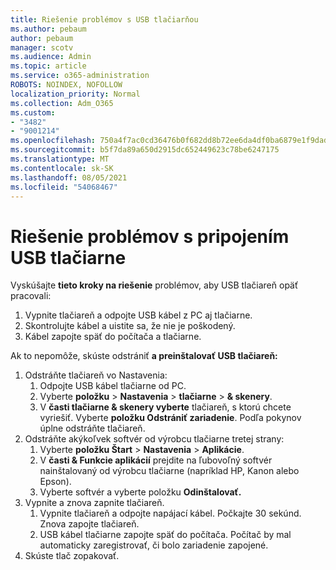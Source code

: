 ```yaml
---
title: Riešenie problémov s USB tlačiarňou
ms.author: pebaum
author: pebaum
manager: scotv
ms.audience: Admin
ms.topic: article
ms.service: o365-administration
ROBOTS: NOINDEX, NOFOLLOW
localization_priority: Normal
ms.collection: Adm_O365
ms.custom:
- "3482"
- "9001214"
ms.openlocfilehash: 750a4f7ac0cd36476b0f682dd8b72ee6da4df0ba6879e1f9dad32dbcea15053e
ms.sourcegitcommit: b5f7da89a650d2915dc652449623c78be6247175
ms.translationtype: MT
ms.contentlocale: sk-SK
ms.lasthandoff: 08/05/2021
ms.locfileid: "54068467"
---
```

# <a name="fix-usb-printer-connection-issues"></a>Riešenie problémov s pripojením USB tlačiarne

Vyskúšajte **tieto kroky na riešenie** problémov, aby USB tlačiareň opäť pracovali:

1. Vypnite tlačiareň a odpojte USB kábel z PC aj tlačiarne.
2. Skontrolujte kábel a uistite sa, že nie je poškodený.
3. Kábel zapojte späť do počítača a tlačiarne.

Ak to nepomôže, skúste odstrániť **a preinštalovať USB tlačiareň:**

1. Odstráňte tlačiareň vo Nastavenia:
    1. Odpojte USB kábel tlačiarne od PC.
    2. Vyberte **položku**  >  **Nastavenia**  >  **tlačiarne**  >  **& skenery**.
    3. V **časti tlačiarne & skenery vyberte** tlačiareň, s ktorú chcete vyriešiť. Vyberte **položku Odstrániť zariadenie**. Podľa pokynov úplne odstráňte tlačiareň.
2. Odstráňte akýkoľvek softvér od výrobcu tlačiarne tretej strany:
    1. Vyberte **položku Štart**  >  **Nastavenia**  >  **Aplikácie**.
    2. V **časti & Funkcie aplikácií** prejdite na ľubovoľný softvér nainštalovaný od výrobcu tlačiarne (napríklad HP, Kanon alebo Epson).
    3. Vyberte softvér a vyberte položku **Odinštalovať.**
3. Vypnite a znova zapnite tlačiareň.<br>
    1. Vypnite tlačiareň a odpojte napájací kábel. Počkajte 30 sekúnd. Znova zapojte tlačiareň.
    2. USB kábel tlačiarne zapojte späť do počítača. Počítač by mal automaticky zaregistrovať, či bolo zariadenie zapojené.
4. Skúste tlač zopakovať.